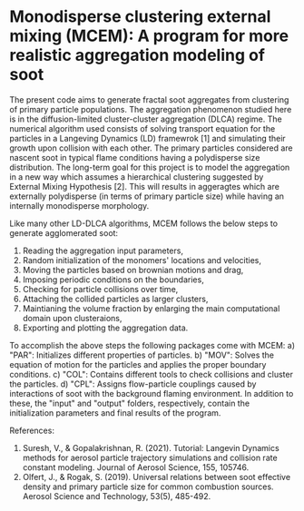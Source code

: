 # Monodisperse clustering external mixing (MCEM): A program for more realistic aggregation modeling of soot

The present code aims to generate fractal soot aggregates from clustering of primary particle populations. The aggregation phenomenon studied here is in the diffusion-limited cluster-cluster aggregation (DLCA) regime. The numerical algorithm used consists of solving transport equation for the particles in a Langeving Dynamics (LD) framewrok [1] and simulating their growth upon collision with each other. The primary particles considered are nascent soot in typical flame conditions having a polydisperse size distribution. The long-term goal for this project is to model the aggregation in a new way which assumes a hierarchical clustering suggested by External Mixing Hypothesis [2]. This will results in aggeragtes which are externally polydisperse (in terms of primary particle size) while having an internally monodisperse morphology.

Like many other LD-DLCA algorithms, MCEM follows the below steps to generate agglomerated soot:
1. Reading the aggregation input parameters,
2. Random initialization of the monomers' locations and velocities,
3. Moving the particles based on brownian motions and drag,
4. Imposing periodic conditions on the boundaries,
5. Checking for particle collisions over time,
6. Attaching the collided particles as larger clusters,
7. Maintianing the volume fraction by enlarging the main computational domain upon clusteraions,
8. Exporting and plotting the aggregation data.

To accomplish the above steps the following packages come with MCEM:
a) "PAR": Initializes different properties of particles.
b) "MOV": Solves the equation of motion for the particles and applies the proper boundary conditions.
c) "COL": Contains different tools to check collisions and cluster the particles.
d) "CPL": Assigns flow-particle couplings caused by interactions of soot with the background flaming environment.
In addition to these, the "input" and "output" folders, respectively, contain the initialization parameters and final results of the program.

References:
1. Suresh, V., & Gopalakrishnan, R. (2021). Tutorial: Langevin Dynamics methods for aerosol particle trajectory simulations and collision rate constant modeling. Journal of Aerosol Science, 155, 105746.
2. Olfert, J., & Rogak, S. (2019). Universal relations between soot effective density and primary particle size for common combustion sources. Aerosol Science and Technology, 53(5), 485-492.
